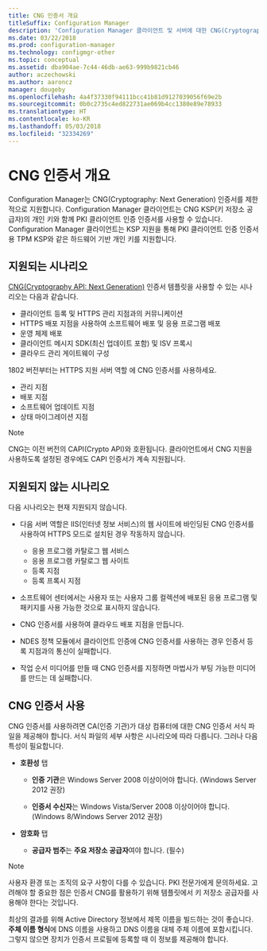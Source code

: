 ```yaml
---
title: CNG 인증서 개요
titleSuffix: Configuration Manager
description: 'Configuration Manager 클라이언트 및 서버에 대한 CNG(Cryptography: Next Generation) 인증서 지원에 대해 알아봅니다.'
ms.date: 03/22/2018
ms.prod: configuration-manager
ms.technology: configmgr-other
ms.topic: conceptual
ms.assetid: dba904ae-7c44-46db-ae63-999b9821cb46
author: aczechowski
ms.author: aaroncz
manager: dougeby
ms.openlocfilehash: 4a4f37330f94111bcc41b81d9127039056f69e2b
ms.sourcegitcommit: 0b0c2735c4ed822731ae069b4cc1380e89e78933
ms.translationtype: HT
ms.contentlocale: ko-KR
ms.lasthandoff: 05/03/2018
ms.locfileid: "32334269"
---
```

# <a name="cng-certificates-overview"></a>CNG 인증서 개요
<!-- 1356191 --> 

Configuration Manager는 CNG(Cryptography: Next Generation) 인증서를 제한적으로 지원합니다. Configuration Manager 클라이언트는 CNG KSP(키 저장소 공급자)의 개인 키와 함께 PKI 클라이언트 인증 인증서를 사용할 수 있습니다. Configuration Manager 클라이언트는 KSP 지원을 통해 PKI 클라이언트 인증 인증서용 TPM KSP와 같은 하드웨어 기반 개인 키를 지원합니다.

## <a name="supported-scenarios"></a>지원되는 시나리오
[CNG(Cryptography API: Next Generation)](https://msdn.microsoft.com/library/windows/desktop/bb204775.aspx) 인증서 템플릿을 사용할 수 있는 시나리오는 다음과 같습니다.

- 클라이언트 등록 및 HTTPS 관리 지점과의 커뮤니케이션   
- HTTPS 배포 지점을 사용하여 소프트웨어 배포 및 응용 프로그램 배포   
- 운영 체제 배포  
- 클라이언트 메시지 SDK(최신 업데이트 포함) 및 ISV 프록시   
- 클라우드 관리 게이트웨이 구성  

1802 버전부터는 HTTPS 지원 서버 역할 <!-- 1357314 -->에 CNG 인증서를 사용하세요.   
- 관리 지점
- 배포 지점
- 소프트웨어 업데이트 지점
- 상태 마이그레이션 지점     

> [!NOTE]
> CNG는 이전 버전의 CAPI(Crypto API)와 호환됩니다. 클라이언트에서 CNG 지원을 사용하도록 설정된 경우에도 CAPI 인증서가 계속 지원됩니다.

## <a name="unsupported-scenarios"></a>지원되지 않는 시나리오

다음 시나리오는 현재 지원되지 않습니다.

- 다음 서버 역할은 IIS(인터넷 정보 서비스)의 웹 사이트에 바인딩된 CNG 인증서를 사용하여 HTTPS 모드로 설치된 경우 작동하지 않습니다. 
    - 응용 프로그램 카탈로그 웹 서비스
    - 응용 프로그램 카탈로그 웹 사이트
    - 등록 지점  
    - 등록 프록시 지점  

- 소프트웨어 센터에서는 사용자 또는 사용자 그룹 컬렉션에 배포된 응용 프로그램 및 패키지를 사용 가능한 것으로 표시하지 않습니다.

- CNG 인증서를 사용하여 클라우드 배포 지점을 만듭니다.

- NDES 정책 모듈에서 클라이언트 인증에 CNG 인증서를 사용하는 경우 인증서 등록 지점과의 통신이 실패합니다.

- 작업 순서 미디어를 만들 때 CNG 인증서를 지정하면 마법사가 부팅 가능한 미디어를 만드는 데 실패합니다.

## <a name="to-use-cng-certificates"></a>CNG 인증서 사용

CNG 인증서를 사용하려면 CA(인증 기관)가 대상 컴퓨터에 대한 CNG 인증서 서식 파일을 제공해야 합니다. 서식 파일의 세부 사항은 시나리오에 따라 다릅니다. 그러나 다음 특성이 필요합니다.

- **호환성** 탭

    - **인증 기관**은 Windows Server 2008 이상이어야 합니다. (Windows Server 2012 권장)

    - **인증서 수신자**는 Windows Vista/Server 2008 이상이어야 합니다. (Windows 8/Windows Server 2012 권장)

- **암호화** 탭

    - **공급자 범주**는 **주요 저장소 공급자**여야 합니다. (필수)

> [!NOTE]
> 사용자 환경 또는 조직의 요구 사항이 다를 수 있습니다. PKI 전문가에게 문의하세요. 고려해야 할 중요한 점은 인증서 CNG를 활용하기 위해 템플릿에서 키 저장소 공급자를 사용해야 한다는 것입니다.

최상의 결과를 위해 Active Directory 정보에서 제목 이름을 빌드하는 것이 좋습니다. **주체 이름 형식**에 DNS 이름을 사용하고 DNS 이름을 대체 주체 이름에 포함시킵니다. 그렇지 않으면 장치가 인증서 프로필에 등록할 때 이 정보를 제공해야 합니다.